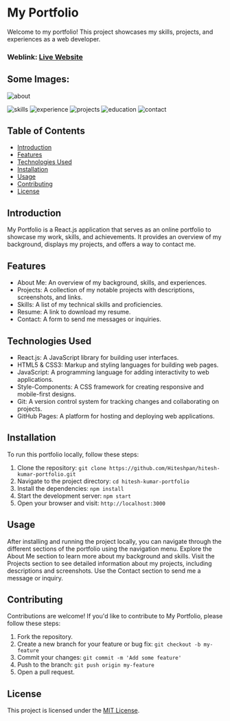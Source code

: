 # My Portfolio
Welcome to my portfolio! This project showcases my skills, projects, and experiences as a web developer.

### Weblink: [Live Website](https://hitesh-kumar-portfolio.vercel.app)
## Some Images:

![about](https://github.com/user-attachments/assets/ba153359-0477-47b7-ac74-e3528ffe1d56)


![skills](https://github.com/user-attachments/assets/9a48b4c6-f611-422c-a4ac-4fbf3153289d)
![experience](https://github.com/user-attachments/assets/24b2b071-9d97-4f4b-acd0-00eb6d00f691)
![projects](https://github.com/user-attachments/assets/2b1bd7dc-1da8-4af5-b488-c7d96dcc4c07)
![education](https://github.com/user-attachments/assets/f495dd0a-39b6-4772-950e-67a2c5cdc784)
![contact](https://github.com/user-attachments/assets/50a50701-24cf-42b0-837b-80e21e22819f)


## Table of Contents
- [Introduction](#introduction)
- [Features](#features)
- [Technologies Used](#technologies-used)
- [Installation](#installation)
- [Usage](#usage)
- [Contributing](#contributing)
- [License](#license)

## Introduction
My Portfolio is a React.js application that serves as an online portfolio to showcase my work, skills, and achievements. It provides an overview of my background, displays my projects, and offers a way to contact me.

## Features
- About Me: An overview of my background, skills, and experiences.
- Projects: A collection of my notable projects with descriptions, screenshots, and links.
- Skills: A list of my technical skills and proficiencies.
- Resume: A link to download my resume.
- Contact: A form to send me messages or inquiries.

## Technologies Used
- React.js: A JavaScript library for building user interfaces.
- HTML5 & CSS3: Markup and styling languages for building web pages.
- JavaScript: A programming language for adding interactivity to web applications.
- Style-Components: A CSS framework for creating responsive and mobile-first designs.
- Git: A version control system for tracking changes and collaborating on projects.
- GitHub Pages: A platform for hosting and deploying web applications.

## Installation
To run this portfolio locally, follow these steps:

1. Clone the repository: `git clone https://github.com/Hiteshpan/hitesh-kumar-portfolio.git`
2. Navigate to the project directory: `cd hitesh-kumar-portfolio`
3. Install the dependencies: `npm install`
4. Start the development server: `npm start`
5. Open your browser and visit: `http://localhost:3000`

## Usage
After installing and running the project locally, you can navigate through the different sections of the portfolio using the navigation menu. Explore the About Me section to learn more about my background and skills. Visit the Projects section to see detailed information about my projects, including descriptions and screenshots. Use the Contact section to send me a message or inquiry.

## Contributing
Contributions are welcome! If you'd like to contribute to My Portfolio, please follow these steps:

1. Fork the repository.
2. Create a new branch for your feature or bug fix: `git checkout -b my-feature`
3. Commit your changes: `git commit -m 'Add some feature'`
4. Push to the branch: `git push origin my-feature`
5. Open a pull request.

## License
This project is licensed under the [MIT License](LICENSE).
